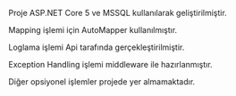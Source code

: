 
Proje ASP.NET Core 5 ve MSSQL kullanılarak geliştirilmiştir.

Mapping işlemi için AutoMapper kullanılmıştır.

Loglama işlemi Api tarafında gerçekleştirilmiştir. 

Exception Handling işlemi middleware ile hazırlanmıştır.

Diğer opsiyonel işlemler projede yer almamaktadır.
